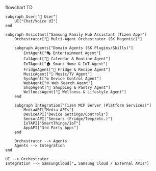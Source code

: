 flowchart TD

    subgraph User["👤 User"]
        UI["Chat/Voice UI"]
    end

    subgraph Assistant["Samsung Family Hub Assistant (Tizen App)"]
        Orchestrator["🤖 Multi-Agent Orchestrator (SK Magentic)"]

        subgraph Agents["Domain Agents (SK Plugins/Skills)"]
            EntAgent["🎭 Entertainment Agent"]
            CalAgent["📅 Calendar & Routine Agent"]
            IoTAgent["🏠 Smart Home & IoT Agent"]
            FridgeAgent["🥗 Fridge & Recipe Agent"]
            MusicAgent["🎵 Music/TV Agent"]
            SysAgent["⚙️ Device Control Agent"]
            WebAgent["🌐 Web Search Agent"]
            ShopAgent["🛒 Shopping & Pantry Agent"]
            WellnessAgent["🧘 Wellness & Lifestyle Agent"]
        end

        subgraph Integration["Tizen MCP Server (Platform Services)"]
            MediaAPI["Media APIs"]
            DeviceAPI["Device Settings/Controls"]
            SensorAPI["Sensors (Fridge/Temp/etc.)"]
            IoTAPI["SmartThings/IoT"]
            AppAPI["3rd Party Apps"]
        end

        Orchestrator --> Agents
        Agents --> Integration
    end

    UI --> Orchestrator
    Integration --> SamsungCloud["☁️ Samsung Cloud / External APIs"]
